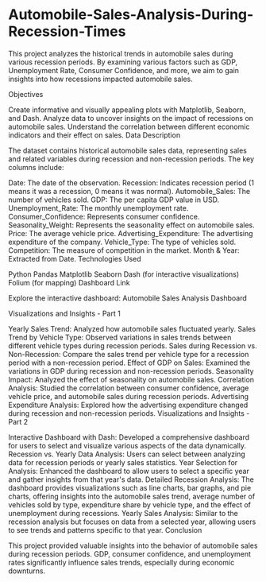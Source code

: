 # Automobile-Sales-Analysis-During-Recession-Times
This project analyzes the historical trends in automobile sales during various recession periods. By examining various factors such as GDP, Unemployment Rate, Consumer Confidence, and more, we aim to gain insights into how recessions impacted automobile sales.

Objectives

Create informative and visually appealing plots with Matplotlib, Seaborn, and Dash.
Analyze data to uncover insights on the impact of recessions on automobile sales.
Understand the correlation between different economic indicators and their effect on sales.
Data Description

The dataset contains historical automobile sales data, representing sales and related variables during recession and non-recession periods. The key columns include:

Date: The date of the observation.
Recession: Indicates recession period (1 means it was a recession, 0 means it was normal).
Automobile_Sales: The number of vehicles sold.
GDP: The per capita GDP value in USD.
Unemployment_Rate: The monthly unemployment rate.
Consumer_Confidence: Represents consumer confidence.
Seasonality_Weight: Represents the seasonality effect on automobile sales.
Price: The average vehicle price.
Advertising_Expenditure: The advertising expenditure of the company.
Vehicle_Type: The type of vehicles sold.
Competition: The measure of competition in the market.
Month & Year: Extracted from Date.
Technologies Used

Python
Pandas
Matplotlib
Seaborn
Dash (for interactive visualizations)
Folium (for mapping)
Dashboard Link

Explore the interactive dashboard: Automobile Sales Analysis Dashboard

Visualizations and Insights - Part 1

Yearly Sales Trend: Analyzed how automobile sales fluctuated yearly.
Sales Trend by Vehicle Type: Observed variations in sales trends between different vehicle types during recession periods.
Sales during Recession vs. Non-Recession: Compare the sales trend per vehicle type for a recession period with a non-recession period.
Effect of GDP on Sales: Examined the variations in GDP during recession and non-recession periods.
Seasonality Impact: Analyzed the effect of seasonality on automobile sales.
Correlation Analysis: Studied the correlation between consumer confidence, average vehicle price, and automobile sales during recession periods.
Advertising Expenditure Analysis: Explored how the advertising expenditure changed during recession and non-recession periods.
Visualizations and Insights - Part 2

Interactive Dashboard with Dash: Developed a comprehensive dashboard for users to select and visualize various aspects of the data dynamically.
Recession vs. Yearly Data Analysis: Users can select between analyzing data for recession periods or yearly sales statistics.
Year Selection for Analysis: Enhanced the dashboard to allow users to select a specific year and gather insights from that year's data.
Detailed Recession Analysis: The dashboard provides visualizations such as line charts, bar graphs, and pie charts, offering insights into the automobile sales trend, average number of vehicles sold by type, expenditure share by vehicle type, and the effect of unemployment during recessions.
Yearly Sales Analysis: Similar to the recession analysis but focuses on data from a selected year, allowing users to see trends and patterns specific to that year.
Conclusion

This project provided valuable insights into the behavior of automobile sales during recession periods. GDP, consumer confidence, and unemployment rates significantly influence sales trends, especially during economic downturns.
